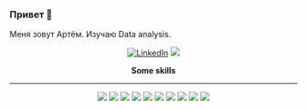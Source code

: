 <a id='top'></a>
### Привет 👋
Меня зовут Артём.
Изучаю Data analysis.

<p align='center'>
  <a href="https://www.github.com/Tem-Art" target="_blank"><img src="https://img.shields.io/badge/LinkedIn-0077B5?style=for-the-badge&logo=linkedin&logoColor=white" alt="LinkedIn"></a>
  <a href="https://t.me/tem_art" target="_blank"><img src="https://img.shields.io/badge/Telegram-2CA5E0?style=for-the-badge&logo=telegram&logoColor=white"></a>
  </p>
<p align="center"><b>Some skills</b>
  
__________________________________________________________________________________________________________________________
<p align="center">
  
  <img src="https://img.shields.io/badge/postgres-%23316192.svg?style=for-the-badge&logo=postgresql&logoColor=white" />
  <img src="https://img.shields.io/badge/MongoDB-4EA94B?style=for-the-badge&logo=mongodb&logoColor=white" />
  <img src="https://img.shields.io/badge/Microsoft%20Excel-darkgreen?style=for-the-badge&logo=Microsoft%20Excel" />
  <img src="https://img.shields.io/badge/Tableau-E97627?style=for-the-badge&logo=Tableau&logoColor=white" />
  <img src="https://img.shields.io/badge/Google%20Analytics-E37400?style=for-the-badge&logo=Google%20Analytics&logoColor=white" />
  <img src="https://img.shields.io/badge/Google%20Ads-4285F4?style=for-the-badge&logo=Google%20Ads&logoColor=white" />
  <img src="https://img.shields.io/badge/Google%20Tag%20Manager-246FDB?style=for-the-badge&logo=Google%20Tag%20Manager&logoColor=white" />
  <img src="https://img.shields.io/badge/SimilarWeb-092540?style=for-the-badge&logo=SimilarWeb&logoColor=white" />
  <img src="https://img.shields.io/badge/Adobe%20Illustrator-FF9A00?style=for-the-badge&logo=Adobe%20Illustrator&logoColor=white" />
  <img src="https://img.shields.io/badge/Adobe%20Lightroom-31A8FF?style=for-the-badge&logo=Adobe%20Lightroom&logoColor=white" />
 

</p>
